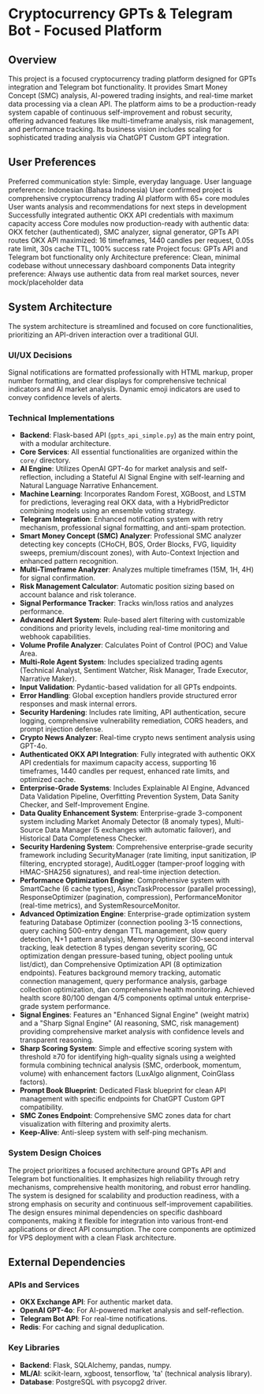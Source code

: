 # Cryptocurrency GPTs & Telegram Bot - Focused Platform

## Overview
This project is a focused cryptocurrency trading platform designed for GPTs integration and Telegram bot functionality. It provides Smart Money Concept (SMC) analysis, AI-powered trading insights, and real-time market data processing via a clean API. The platform aims to be a production-ready system capable of continuous self-improvement and robust security, offering advanced features like multi-timeframe analysis, risk management, and performance tracking. Its business vision includes scaling for sophisticated trading analysis via ChatGPT Custom GPT integration.

## User Preferences
Preferred communication style: Simple, everyday language.
User language preference: Indonesian (Bahasa Indonesia)
User confirmed project is comprehensive cryptocurrency trading AI platform with 65+ core modules
User wants analysis and recommendations for next steps in development
Successfully integrated authentic OKX API credentials with maximum capacity access
Core modules now production-ready with authentic data: OKX fetcher (authenticated), SMC analyzer, signal generator, GPTs API routes
OKX API maximized: 16 timeframes, 1440 candles per request, 0.05s rate limit, 30s cache TTL, 100% success rate
Project focus: GPTs API and Telegram bot functionality only
Architecture preference: Clean, minimal codebase without unnecessary dashboard components
Data integrity preference: Always use authentic data from real market sources, never mock/placeholder data

## System Architecture
The system architecture is streamlined and focused on core functionalities, prioritizing an API-driven interaction over a traditional GUI.

### UI/UX Decisions
Signal notifications are formatted professionally with HTML markup, proper number formatting, and clear displays for comprehensive technical indicators and AI market analysis. Dynamic emoji indicators are used to convey confidence levels of alerts.

### Technical Implementations
- **Backend**: Flask-based API (`gpts_api_simple.py`) as the main entry point, with a modular architecture.
- **Core Services**: All essential functionalities are organized within the `core/` directory.
- **AI Engine**: Utilizes OpenAI GPT-4o for market analysis and self-reflection, including a Stateful AI Signal Engine with self-learning and Natural Language Narrative Enhancement.
- **Machine Learning**: Incorporates Random Forest, XGBoost, and LSTM for predictions, leveraging real OKX data, with a HybridPredictor combining models using an ensemble voting strategy.
- **Telegram Integration**: Enhanced notification system with retry mechanism, professional signal formatting, and anti-spam protection.
- **Smart Money Concept (SMC) Analyzer**: Professional SMC analyzer detecting key concepts (CHoCH, BOS, Order Blocks, FVG, liquidity sweeps, premium/discount zones), with Auto-Context Injection and enhanced pattern recognition.
- **Multi-Timeframe Analyzer**: Analyzes multiple timeframes (15M, 1H, 4H) for signal confirmation.
- **Risk Management Calculator**: Automatic position sizing based on account balance and risk tolerance.
- **Signal Performance Tracker**: Tracks win/loss ratios and analyzes performance.
- **Advanced Alert System**: Rule-based alert filtering with customizable conditions and priority levels, including real-time monitoring and webhook capabilities.
- **Volume Profile Analyzer**: Calculates Point of Control (POC) and Value Area.
- **Multi-Role Agent System**: Includes specialized trading agents (Technical Analyst, Sentiment Watcher, Risk Manager, Trade Executor, Narrative Maker).
- **Input Validation**: Pydantic-based validation for all GPTs endpoints.
- **Error Handling**: Global exception handlers provide structured error responses and mask internal errors.
- **Security Hardening**: Includes rate limiting, API authentication, secure logging, comprehensive vulnerability remediation, CORS headers, and prompt injection defense.
- **Crypto News Analyzer**: Real-time crypto news sentiment analysis using GPT-4o.
- **Authenticated OKX API Integration**: Fully integrated with authentic OKX API credentials for maximum capacity access, supporting 16 timeframes, 1440 candles per request, enhanced rate limits, and optimized cache.
- **Enterprise-Grade Systems**: Includes Explainable AI Engine, Advanced Data Validation Pipeline, Overfitting Prevention System, Data Sanity Checker, and Self-Improvement Engine.
- **Data Quality Enhancement System**: Enterprise-grade 3-component system including Market Anomaly Detector (8 anomaly types), Multi-Source Data Manager (5 exchanges with automatic failover), and Historical Data Completeness Checker.
- **Security Hardening System**: Comprehensive enterprise-grade security framework including SecurityManager (rate limiting, input sanitization, IP filtering, encrypted storage), AuditLogger (tamper-proof logging with HMAC-SHA256 signatures), and real-time injection detection.
- **Performance Optimization Engine**: Comprehensive system with SmartCache (6 cache types), AsyncTaskProcessor (parallel processing), ResponseOptimizer (pagination, compression), PerformanceMonitor (real-time metrics), and SystemResourceMonitor.
- **Advanced Optimization Engine**: Enterprise-grade optimization system featuring Database Optimizer (connection pooling 3-15 connections, query caching 500-entry dengan TTL management, slow query detection, N+1 pattern analysis), Memory Optimizer (30-second interval tracking, leak detection 8 types dengan severity scoring, GC optimization dengan pressure-based tuning, object pooling untuk list/dict), dan Comprehensive Optimization API (8 optimization endpoints). Features background memory tracking, automatic connection management, query performance analysis, garbage collection optimization, dan comprehensive health monitoring. Achieved health score 80/100 dengan 4/5 components optimal untuk enterprise-grade system performance.
- **Signal Engines**: Features an "Enhanced Signal Engine" (weight matrix) and a "Sharp Signal Engine" (AI reasoning, SMC, risk management) providing comprehensive market analysis with confidence levels and transparent reasoning.
- **Sharp Scoring System**: Simple and effective scoring system with threshold ≥70 for identifying high-quality signals using a weighted formula combining technical analysis (SMC, orderbook, momentum, volume) with enhancement factors (LuxAlgo alignment, CoinGlass factors).
- **Prompt Book Blueprint**: Dedicated Flask blueprint for clean API management with specific endpoints for ChatGPT Custom GPT compatibility.
- **SMC Zones Endpoint**: Comprehensive SMC zones data for chart visualization with filtering and proximity alerts.
- **Keep-Alive**: Anti-sleep system with self-ping mechanism.

### System Design Choices
The project prioritizes a focused architecture around GPTs API and Telegram bot functionalities. It emphasizes high reliability through retry mechanisms, comprehensive health monitoring, and robust error handling. The system is designed for scalability and production readiness, with a strong emphasis on security and continuous self-improvement capabilities. The design ensures minimal dependencies on specific dashboard components, making it flexible for integration into various front-end applications or direct API consumption. The core components are optimized for VPS deployment with a clean Flask architecture.

## External Dependencies

### APIs and Services
- **OKX Exchange API**: For authentic market data.
- **OpenAI GPT-4o**: For AI-powered market analysis and self-reflection.
- **Telegram Bot API**: For real-time notifications.
- **Redis**: For caching and signal deduplication.

### Key Libraries
- **Backend**: Flask, SQLAlchemy, pandas, numpy.
- **ML/AI**: scikit-learn, xgboost, tensorflow, 'ta' (technical analysis library).
- **Database**: PostgreSQL with psycopg2 driver.